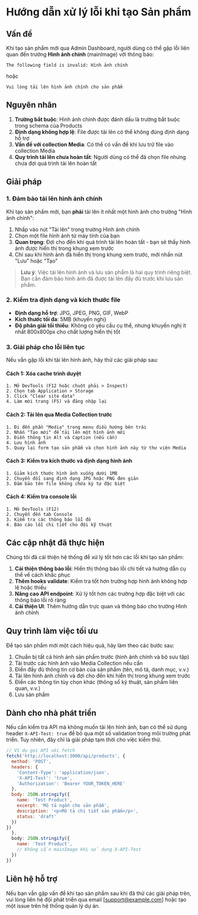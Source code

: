 # Hướng dẫn xử lý lỗi khi tạo Sản phẩm

## Vấn đề

Khi tạo sản phẩm mới qua Admin Dashboard, người dùng có thể gặp lỗi liên quan đến trường **Hình ảnh chính** (mainImage) với thông báo:

```
The following field is invalid: Hình ảnh chính
```

hoặc

```
Vui lòng tải lên hình ảnh chính cho sản phẩm
```

## Nguyên nhân

1. **Trường bắt buộc**: Hình ảnh chính được đánh dấu là trường bắt buộc trong schema của Products
2. **Định dạng không hợp lệ**: File được tải lên có thể không đúng định dạng hỗ trợ
3. **Vấn đề với collection Media**: Có thể có vấn đề khi lưu trữ file vào collection Media
4. **Quy trình tải lên chưa hoàn tất**: Người dùng có thể đã chọn file nhưng chưa đợi quá trình tải lên hoàn tất

## Giải pháp

### 1. Đảm bảo tải lên hình ảnh chính

Khi tạo sản phẩm mới, bạn **phải** tải lên ít nhất một hình ảnh cho trường "Hình ảnh chính":

1. Nhấp vào nút "Tải lên" trong trường Hình ảnh chính
2. Chọn một file hình ảnh từ máy tính của bạn
3. **Quan trọng**: Đợi cho đến khi quá trình tải lên hoàn tất - bạn sẽ thấy hình ảnh được hiển thị trong khung xem trước
4. Chỉ sau khi hình ảnh đã hiển thị trong khung xem trước, mới nhấn nút "Lưu" hoặc "Tạo"

> **Lưu ý**: Việc tải lên hình ảnh và lưu sản phẩm là hai quy trình riêng biệt. Bạn cần đảm bảo hình ảnh đã được tải lên đầy đủ trước khi lưu sản phẩm.

### 2. Kiểm tra định dạng và kích thước file

- **Định dạng hỗ trợ**: JPG, JPEG, PNG, GIF, WebP
- **Kích thước tối đa**: 5MB (khuyến nghị)
- **Độ phân giải tối thiểu**: Không có yêu cầu cụ thể, nhưng khuyến nghị ít nhất 800x800px cho chất lượng hiển thị tốt

### 3. Giải pháp cho lỗi liên tục

Nếu vẫn gặp lỗi khi tải lên hình ảnh, hãy thử các giải pháp sau:

#### Cách 1: Xóa cache trình duyệt
```
1. Mở DevTools (F12 hoặc chuột phải > Inspect)
2. Chọn tab Application > Storage
3. Click "Clear site data"
4. Làm mới trang (F5) và đăng nhập lại
```

#### Cách 2: Tải lên qua Media Collection trước
```
1. Đi đến phần "Media" trong menu điều hướng bên trái
2. Nhấn "Tạo mới" để tải lên một hình ảnh mới
3. Điền thông tin Alt và Caption (nếu cần)
4. Lưu hình ảnh
5. Quay lại form tạo sản phẩm và chọn hình ảnh này từ thư viện Media
```

#### Cách 3: Kiểm tra kích thước và định dạng hình ảnh
```
1. Giảm kích thước hình ảnh xuống dưới 1MB
2. Chuyển đổi sang định dạng JPG hoặc PNG đơn giản
3. Đảm bảo tên file không chứa ký tự đặc biệt
```

#### Cách 4: Kiểm tra console lỗi
```
1. Mở DevTools (F12)
2. Chuyển đến tab Console
3. Kiểm tra các thông báo lỗi đỏ
4. Báo cáo lỗi chi tiết cho đội kỹ thuật
```

## Các cập nhật đã thực hiện

Chúng tôi đã cải thiện hệ thống để xử lý tốt hơn các lỗi khi tạo sản phẩm:

1. **Cải thiện thông báo lỗi**: Hiển thị thông báo lỗi chi tiết và hướng dẫn cụ thể về cách khắc phục
2. **Thêm hooks validate**: Kiểm tra tốt hơn trường hợp hình ảnh không hợp lệ hoặc thiếu
3. **Nâng cao API endpoint**: Xử lý tốt hơn các trường hợp đặc biệt với các thông báo lỗi rõ ràng
4. **Cải thiện UI**: Thêm hướng dẫn trực quan và thông báo cho trường Hình ảnh chính

## Quy trình làm việc tối ưu

Để tạo sản phẩm mới một cách hiệu quả, hãy làm theo các bước sau:

1. Chuẩn bị tất cả hình ảnh sản phẩm trước (hình ảnh chính và bộ sưu tập)
2. Tải trước các hình ảnh vào Media Collection nếu cần
3. Điền đầy đủ thông tin cơ bản của sản phẩm (tên, mô tả, danh mục, v.v.)
4. Tải lên hình ảnh chính và đợi cho đến khi hiển thị trong khung xem trước
5. Điền các thông tin tùy chọn khác (thông số kỹ thuật, sản phẩm liên quan, v.v.)
6. Lưu sản phẩm

## Dành cho nhà phát triển

Nếu cần kiểm tra API mà không muốn tải lên hình ảnh, bạn có thể sử dụng header `X-API-Test: true` để bỏ qua một số validation trong môi trường phát triển. Tuy nhiên, đây chỉ là giải pháp tạm thời cho việc kiểm thử.

```javascript
// Ví dụ gọi API với fetch
fetch('http://localhost:3000/api/products', {
  method: 'POST',
  headers: {
    'Content-Type': 'application/json',
    'X-API-Test': 'true',
    'Authorization': 'Bearer YOUR_TOKEN_HERE'
  },
  body: JSON.stringify({
    name: 'Test Product',
    excerpt: 'Mô tả ngắn cho sản phẩm',
    description: '<p>Mô tả chi tiết sản phẩm</p>',
    status: 'draft'
  })
})
  },
  body: JSON.stringify({
    name: 'Test Product',
    // Không cần mainImage khi sử dụng X-API-Test
  })
})
```

## Liên hệ hỗ trợ

Nếu bạn vẫn gặp vấn đề khi tạo sản phẩm sau khi đã thử các giải pháp trên, vui lòng liên hệ đội phát triển qua email [support@example.com] hoặc tạo một issue trên hệ thống quản lý dự án.
